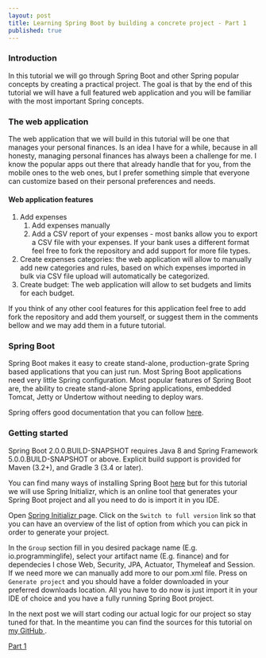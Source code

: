 ```yaml
---
layout: post
title: Learning Spring Boot by building a concrete project - Part 1
published: true
---
```


### Introduction

In this tutorial we will go through Spring Boot and other Spring popular concepts by creating a practical project. The goal is that by the end of this tutorial we will have a full featured web application and you will be familiar with the most important Spring concepts.

### The web application

The web application that we will build in this tutorial will be one that manages your personal finances. Is an idea I have for a while, because in all honesty, managing personal finances has always been a challenge for me. 
I know the popular apps out there that already handle that for you, from the mobile ones to the web ones, but I prefer something simple that everyone can customize based on their personal preferences and needs.

#### Web application features

1. Add expenses
    1. Add expenses manually
    2. Add a CSV report of your expenses - most banks allow you to export a CSV file with your expenses. If your bank uses a different format feel free to fork the repository and add support for more file types.
2. Create expenses categories: the web application will allow to manually add new categories and rules, based on which expenses imported in bulk via CSV file upload will automatically be categorized.
3. Create budget: The web application will allow to set budgets and limits for each budget.

If you think of any other cool features for this application feel free to add fork the repository and add them yourself, or suggest them in the comments bellow and we may add them in a future tutorial.

### Spring Boot

Spring Boot makes it easy to create stand-alone, production-grate Spring based applications that you can just run. Most Spring Boot applications need very little Spring configuration. Most popular features of Spring Boot are, the ability to create stand-alone Spring applications, embedded Tomcat, Jetty or Undertow without needing to deploy wars. 

Spring offers good documentation that you can follow <a href="https://projects.spring.io/spring-boot/" target="_blank">here</a>.

### Getting started

Spring Boot 2.0.0.BUILD-SNAPSHOT requires Java 8 and Spring Framework 5.0.0.BUILD-SNAPSHOT or above. Explicit build support is provided for Maven (3.2+), and Gradle 3 (3.4 or later).

You can find many ways of installing Spring Boot <a href="https://docs.spring.io/spring-boot/docs/current-SNAPSHOT/reference/htmlsingle/#getting-started" target="_blank">here</a> but for this tutorial we will use Spring Initializr, which is an online tool that generates your Spring Boot project and all you need to do is import it in you IDE.

Open <a href="https://start.spring.io" target="_blank"> Spring Initializr </a> page. Click on the ```Switch to full version``` link so that you can have an overview of the list of option from which you can pick in order to generate your project.

In the ```Group``` section fill in you desired package name (E.g. io.programminglife), select your artifact name (E.g. finance) and for dependecies I chose Web, Security, JPA, Actuator, Thymeleaf and Session. If we need more we can manually add more to our pom.xml file. Press on ```Generate project``` and you should have a folder downloaded in your preferred downloads location. All you have to do now is just import it in your IDE of choice and you have a fully running Spring Boot project.

In the next post we will start coding our actual logic for our project so stay tuned for that. In the meantime you can find the sources for this tutorial on <a href="https://github.com/andreivisan/finance" target="_blank"> my GitHub </a>.

<a href="http://programminglife.io/learning-spring-boot-by-building-a-concrete-project-part-1/" target="_blank"> Part 1 </a>
